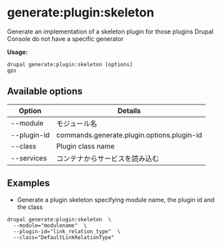 # generate:plugin:skeleton
Generate an implementation of a skeleton plugin for those plugins Drupal Console do not have a specific generator

**Usage:**
```
drupal generate:plugin:skeleton [options]
gps
```

## Available options
Option | Details
-------|-------------
--module | モジュール名
--plugin-id | commands.generate.plugin.options.plugin-id
--class | Plugin class name
--services | コンテナからサービスを読み込む

## Examples
* Generate a plugin skeleton specifying module name, the plugin id and the class
```
drupal generate:plugin:skeleton  \
  --module="modulename"  \
  --plugin-id="link_relation_type"  \
  --class="DefaultLinkRelationType"
```
